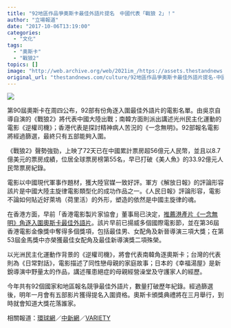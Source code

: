 ```yaml
---
title: "92地區作品爭奧斯卡最佳外語片提名　中國代表「戰狼 2」！"
author: "立場報道"
date: "2017-10-06T13:19:00"
categories:
  - "文化"
tags:
  - "奧斯卡"
  - "戰狼2"
topics: []
image: "http://web.archive.org/web/2021im_/https://assets.thestandnews.com/media/photos/oscar-05_kZUAx.png"
original_url: "thestandnews.com/culture/92地區作品爭奧斯卡最佳外語片提名-中國代表-戰狼-2"
---
```

![](http://web.archive.org/web/2021im_/https://assets.thestandnews.com/media/photos/oscar-05_kZUAx.png)

第90屆奧斯卡在周四公布，92部有份角逐入圍最佳外語片的電影名單。由吳京自導自演的《戰狼2》將代表中國大陸出戰；南韓方面則派出講述光州民主化運動的電影《逆權司機》；香港代表是探討精神病人苦況的《一念無明》。92部報名電影將經過篩選，最終只有五部能夠入圍。

《戰狼2》聲勢強勁，上映了72天已在中國累計票房超56億元人民幣，並且以8.7億美元的票房成績，位居全球票房榜第55名，早已打破《美人魚》的33.92億元人民幣票房紀錄。

電影以中國現代軍事作題材，獲大陸官媒一致好評。軍方《解放日報》的評論形容該片是中國大陸主旋律電影類型化的成功作品之一。《人民日報》評論形容，電影不論如何貼近好萊塢（荷里活）的外形，塑造的依然是中國主旋律的魂。

在香港方面，早前「香港電影製片家協會」董事局已決定，[推薦港產片《一念無明》角逐入圍奧斯卡最佳外語片](../../culture/%E4%B8%80%E5%BF%B5%E7%84%A1%E6%98%8E-%E4%BB%A3%E8%A1%A8%E9%A6%99%E6%B8%AF-%E8%A7%92%E9%80%90%E5%A5%A7%E6%96%AF%E5%8D%A1%E6%9C%80%E4%BD%B3%E5%A4%96%E8%AA%9E%E7%89%87/)。該片早前已揚威多個國際電影節，並在第36屆香港電影金像獎中奪得多個獎項，包括最佳男、女配角及新晉導演三項大獎；在第53屆金馬獎中亦榮獲最佳女配角及最佳新導演獎二項殊榮。

以光洲民主化運動作背景的《逆權司機》，將會代表南韓角逐奧斯卡；台灣的代表則為《日常對話》，電影描述了同性戀母親的家庭故事；日本的《幸福湯屋》是新銳導演中野量太的作品，講述罹患絕症的母親經營澡堂及守護家人的經歷。

今年共有92個國家和地區報名競爭最佳外語片，數量打破歷年紀錄。經過篩選後，明年一月會有五部影片獲得提名入圍資格。奧斯卡頒獎典禮將在三月舉行，到時就會知道大獎花落誰家。

相關報道：[環球網](http://web.archive.org/web/20211229095421/http://world.huanqiu.com/exclusive/2017-10/11309771.html)／[中新網](http://web.archive.org/web/20211229095421/https://www.xcnnews.com/yl/1294578.html)／[VARIETY](http://web.archive.org/web/20211229095421/http://variety.com/2017/film/news/oscars-2018-record-foreign-language-race-1202581624/)